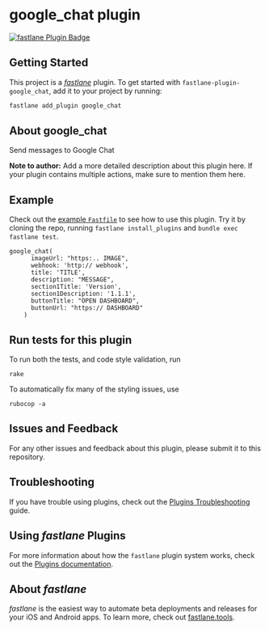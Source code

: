 # google_chat plugin

[![fastlane Plugin Badge](https://rawcdn.githack.com/fastlane/fastlane/master/fastlane/assets/plugin-badge.svg)](https://rubygems.org/gems/fastlane-plugin-google_chat)

## Getting Started

This project is a [_fastlane_](https://github.com/fastlane/fastlane) plugin. To get started with `fastlane-plugin-google_chat`, add it to your project by running:

```bash
fastlane add_plugin google_chat
```

## About google_chat

Send messages to Google Chat

**Note to author:** Add a more detailed description about this plugin here. If your plugin contains multiple actions, make sure to mention them here.

## Example

Check out the [example `Fastfile`](fastlane/Fastfile) to see how to use this plugin. Try it by cloning the repo, running `fastlane install_plugins` and `bundle exec fastlane test`.

````
google_chat(
      imageUrl: "https:.. IMAGE",
      webhook: 'http:// webhook',
      title: 'TITLE',
      description: "MESSAGE",
      section1Title: 'Version',
      section1Description: '1.1.1',
      buttonTitle: "OPEN DASHBOARD",
      buttonUrl: "https:// DASHBOARD"
    )
````



## Run tests for this plugin

To run both the tests, and code style validation, run

```
rake
```

To automatically fix many of the styling issues, use
```
rubocop -a
```

## Issues and Feedback

For any other issues and feedback about this plugin, please submit it to this repository.

## Troubleshooting

If you have trouble using plugins, check out the [Plugins Troubleshooting](https://docs.fastlane.tools/plugins/plugins-troubleshooting/) guide.

## Using _fastlane_ Plugins

For more information about how the `fastlane` plugin system works, check out the [Plugins documentation](https://docs.fastlane.tools/plugins/create-plugin/).

## About _fastlane_

_fastlane_ is the easiest way to automate beta deployments and releases for your iOS and Android apps. To learn more, check out [fastlane.tools](https://fastlane.tools).
